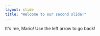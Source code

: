 ```yaml
---
layout: slide
title: "Welcome to our second slide!"
---
```

It's me, Mario!
Use the left arrow to go back!
